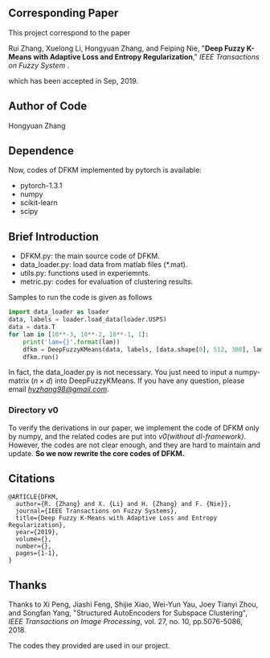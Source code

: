 ## Corresponding Paper

This project correspond to the paper

Rui Zhang, Xuelong Li, Hongyuan Zhang, and Feiping Nie, "**Deep Fuzzy K-Means with Adaptive Loss and Entropy Regularization**," *IEEE Transactions on Fuzzy System* .

which has been accepted in Sep, 2019. 

## Author of Code

Hongyuan Zhang

## Dependence

Now, codes of DFKM implemented by pytorch is available: 

- pytorch-1.3.1
- numpy
- scikit-learn 
- scipy

## Brief Introduction

- DFKM.py: the main source code of DFKM.
- data_loader.py: load data from matlab files (*.mat). 
- utils.py: functions used in experiemnts.
- metric.py: codes for evaluation of clustering results. 

Samples to run the code is given as follows

```python
import data_loader as loader
data, labels = loader.load_data(loader.USPS)
data = data.T
for lam in [10**-3, 10**-2, 10**-1, 1]:
	print('lam={}'.format(lam))
	dfkm = DeepFuzzyKMeans(data, labels, [data.shape[0], 512, 300], lam=lam, gamma=1, batch_size=512, lr=10**-4)
	dfkm.run()
```

In fact, the data_loader.py is not necessary. You just need to input a numpy-matrix ($n\times d$) into DeepFuzzyKMeans. If you have any question, please email *hyzhang98@gmail.com*.

### Directory v0

To verify the derivations in our paper, we implement the code of DFKM only by numpy, and the related codes are put into *v0(without dl-framework)*. However, the codes are not clear enough, and they are hard to maintain and update. **So we now rewrite the core codes of DFKM.**



## Citations

```
@ARTICLE{DFKM,
  author={R. {Zhang} and X. {Li} and H. {Zhang} and F. {Nie}},
  journal={IEEE Transactions on Fuzzy Systems}, 
  title={Deep Fuzzy K-Means with Adaptive Loss and Entropy Regularization}, 
  year={2019},
  volume={},
  number={},
  pages={1-1},
}
```



## Thanks

Thanks to Xi Peng, Jiashi Feng, Shijie Xiao, Wei-Yun Yau,  Joey Tianyi Zhou, and Songfan Yang, "Structured AutoEncoders for Subspace Clustering", *IEEE Transactions on Image Processing*, vol. 27, no. 10, pp.5076-5086, 2018.

The codes they provided are used in our project. 